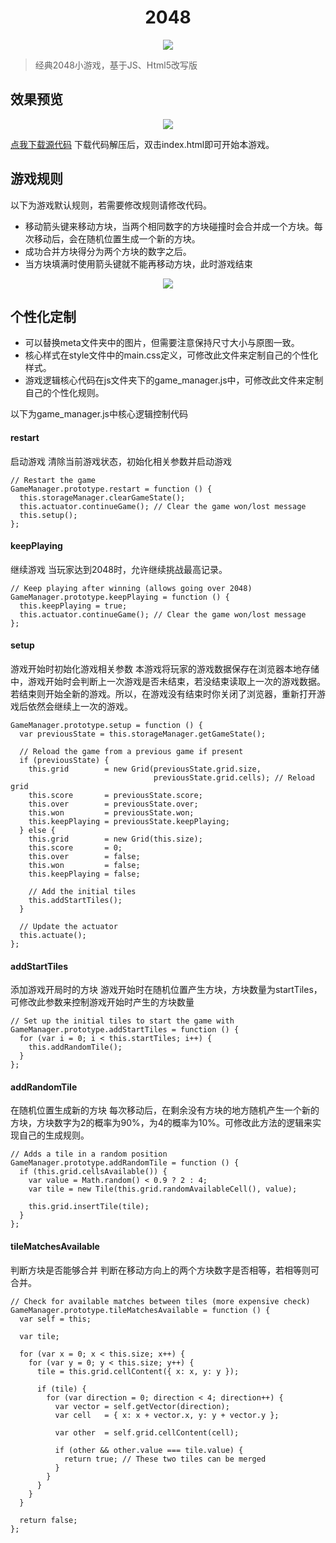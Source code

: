 <h1 align="center">2048</h1>
<p align="center">
<img src="https://img-blog.csdnimg.cn/71d33a74420d4a6ea02848de98c25d78.png"/>
</p>

> 经典2048小游戏，基于JS、Html5改写版
## 效果预览
<p align="center">
<img src="https://img-blog.csdnimg.cn/ffd5271f7ddd4d349ced4d3d3e93b3dd.gif"/>
</p>
<a href="https://download.csdn.net/download/aidscooler/88567825">点我下载源代码</a>
下载代码解压后，双击index.html即可开始本游戏。

## 游戏规则
以下为游戏默认规则，若需要修改规则请修改代码。
- 移动箭头键来移动方块，当两个相同数字的方块碰撞时会合并成一个方块。每次移动后，会在随机位置生成一个新的方块。
- 成功合并方块得分为两个方块的数字之后。
- 当方块填满时使用箭头键就不能再移动方块，此时游戏结束
<p align="center">
  <img src="https://img-blog.csdnimg.cn/6d371401c58f4113a061e42027810061.png" />
</p>


## 个性化定制

- 可以替换meta文件夹中的图片，但需要注意保持尺寸大小与原图一致。
- 核心样式在style文件中的main.css定义，可修改此文件来定制自己的个性化样式。
- 游戏逻辑核心代码在js文件夹下的game_manager.js中，可修改此文件来定制自己的个性化规则。

以下为game_manager.js中核心逻辑控制代码
#### restart
启动游戏
清除当前游戏状态，初始化相关参数并启动游戏
```
// Restart the game
GameManager.prototype.restart = function () {
  this.storageManager.clearGameState();
  this.actuator.continueGame(); // Clear the game won/lost message
  this.setup();
};
```
#### keepPlaying
继续游戏
当玩家达到2048时，允许继续挑战最高记录。
```
// Keep playing after winning (allows going over 2048)
GameManager.prototype.keepPlaying = function () {
  this.keepPlaying = true;
  this.actuator.continueGame(); // Clear the game won/lost message
};
```

#### setup
游戏开始时初始化游戏相关参数
本游戏将玩家的游戏数据保存在浏览器本地存储中，游戏开始时会判断上一次游戏是否未结束，若没结束读取上一次的游戏数据。若结束则开始全新的游戏。所以，在游戏没有结束时你关闭了浏览器，重新打开游戏后依然会继续上一次的游戏。
```
GameManager.prototype.setup = function () {
  var previousState = this.storageManager.getGameState();

  // Reload the game from a previous game if present
  if (previousState) {
    this.grid        = new Grid(previousState.grid.size,
                                previousState.grid.cells); // Reload grid
    this.score       = previousState.score;
    this.over        = previousState.over;
    this.won         = previousState.won;
    this.keepPlaying = previousState.keepPlaying;
  } else {
    this.grid        = new Grid(this.size);
    this.score       = 0;
    this.over        = false;
    this.won         = false;
    this.keepPlaying = false;

    // Add the initial tiles
    this.addStartTiles();
  }

  // Update the actuator
  this.actuate();
};
```

#### addStartTiles
添加游戏开局时的方块
游戏开始时在随机位置产生方块，方块数量为startTiles，可修改此参数来控制游戏开始时产生的方块数量
```
// Set up the initial tiles to start the game with
GameManager.prototype.addStartTiles = function () {
  for (var i = 0; i < this.startTiles; i++) {
    this.addRandomTile();
  }
};
```

#### addRandomTile
在随机位置生成新的方块
每次移动后，在剩余没有方块的地方随机产生一个新的方块，方块数字为2的概率为90%，为4的概率为10%。可修改此方法的逻辑来实现自己的生成规则。
```
// Adds a tile in a random position
GameManager.prototype.addRandomTile = function () {
  if (this.grid.cellsAvailable()) {
    var value = Math.random() < 0.9 ? 2 : 4;
    var tile = new Tile(this.grid.randomAvailableCell(), value);

    this.grid.insertTile(tile);
  }
};
```

#### tileMatchesAvailable
判断方块是否能够合并
判断在移动方向上的两个方块数字是否相等，若相等则可合并。
```
// Check for available matches between tiles (more expensive check)
GameManager.prototype.tileMatchesAvailable = function () {
  var self = this;

  var tile;

  for (var x = 0; x < this.size; x++) {
    for (var y = 0; y < this.size; y++) {
      tile = this.grid.cellContent({ x: x, y: y });

      if (tile) {
        for (var direction = 0; direction < 4; direction++) {
          var vector = self.getVector(direction);
          var cell   = { x: x + vector.x, y: y + vector.y };

          var other  = self.grid.cellContent(cell);

          if (other && other.value === tile.value) {
            return true; // These two tiles can be merged
          }
        }
      }
    }
  }

  return false;
};
```
